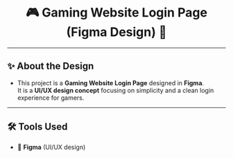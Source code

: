 <h1 align="center">🎮 Gaming Website Login Page (Figma Design) 🎨</h1>

---

## ✨ About the Design
- This project is a **Gaming Website Login Page** designed in **Figma**.  
It is a **UI/UX design concept** focusing on simplicity and a clean login experience for gamers.

---

## 🛠️ Tools Used  
- 🎨 **Figma** (UI/UX design)  

